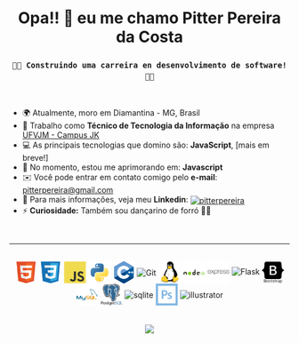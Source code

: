 
<h1 align="center">Opa!! 👋 eu me chamo Pitter Pereira da Costa</h1>
<h3 align="center"><code>👨‍💻 Construindo uma carreira en desenvolvimento de software! 👨‍💻</code></h3>

<br>

* 🌍 Atualmente, moro em Diamantina - MG, Brasil
* 💼 Trabalho como **Técnico de Tecnologia da Informação** na empresa <a href="http://www.ufvjm.edu.br/">UFVJM - Campus JK<a/>
* 💻 As principais tecnologias que domino são: **JavaScript**, [mais em breve!]
* 🧠 No momento, estou me aprimorando em: **Javascript**
* ✉️ Você pode entrar em contato comigo pelo **e-mail**: [pitterpereira@gmail.com](mailto:pitterpereira@gmail.com)
* 🔗 Para mais informações, veja meu **Linkedin**: <a href="https://linkedin.com/in/pitterpereira" target="blank"><img align="center" src="https://raw.githubusercontent.com/rahuldkjain/github-profile-readme-generator/master/src/images/icons/Social/linked-in-alt.svg" alt="pitterpereira" height="10" width="43" /></a>
* ⚡ **Curiosidade:** Também sou dançarino de forró 🕺💃

<br>
  
---

<br>

<div align="center" style="display: inline_block">
<img align="center" alt="HTML5" height="40" width="40" src="https://raw.githubusercontent.com/devicons/devicon/master/icons/html5/html5-original.svg">
<img align="center" src="https://raw.githubusercontent.com/devicons/devicon/master/icons/css3/css3-original.svg" alt="CSS3" width="40" height="40"/>
<img align="center" src="https://raw.githubusercontent.com/devicons/devicon/master/icons/javascript/javascript-original.svg" alt="Javascript" width="40" height="40"/>
<img align="center"src="https://raw.githubusercontent.com/devicons/devicon/master/icons/python/python-original.svg" alt="Python" width="40" height="40"/>
<img align="center"src="https://raw.githubusercontent.com/devicons/devicon/master/icons/cplusplus/cplusplus-original.svg" alt="C++" width="40" height="40"/>
<img align="center" src="https://www.vectorlogo.zone/logos/git-scm/git-scm-icon.svg" alt="Git" width="40" height="40"/>
<img align="center" src="https://raw.githubusercontent.com/devicons/devicon/master/icons/linux/linux-original.svg" alt="linux" width="40" height="40"/>
<img align="center" src="https://raw.githubusercontent.com/devicons/devicon/master/icons/nodejs/nodejs-original-wordmark.svg" alt="Node.js" width="40" height="40"/> 
<img align="center" src="https://raw.githubusercontent.com/devicons/devicon/master/icons/express/express-original-wordmark.svg" alt="Express" width="40" height="40"/>
<img src="https://www.vectorlogo.zone/logos/pocoo_flask/pocoo_flask-icon.svg" alt="Flask" width="40" height="40"/>
<img align="center" src="https://raw.githubusercontent.com/devicons/devicon/master/icons/bootstrap/bootstrap-plain-wordmark.svg" alt="Bootstrap" width="40" height="40"/>
<img align="center" src="https://raw.githubusercontent.com/devicons/devicon/master/icons/mysql/mysql-original-wordmark.svg" alt="mysql" width="40" height="40"/>
<img align="center" src="https://raw.githubusercontent.com/devicons/devicon/master/icons/postgresql/postgresql-original-wordmark.svg" alt="postgresql" width="40" height="40"/>  
<img align="center" src="https://www.vectorlogo.zone/logos/sqlite/sqlite-icon.svg" alt="sqlite" width="40" height="40"/>
<img align="center" src="https://raw.githubusercontent.com/devicons/devicon/master/icons/photoshop/photoshop-line.svg" alt="photoshop" width="40" height="40"/>
<img align="center" src="https://www.vectorlogo.zone/logos/adobe_illustrator/adobe_illustrator-icon.svg" alt="illustrator" width="40" height="40"/>
</div>

<br>

<br>

<div align="center">
  <img height="200em" src="https://github-readme-stats.vercel.app/api/top-langs/?username=pitterpereira&layout=compact&langs_count=10&theme=dark"/>
</div>
